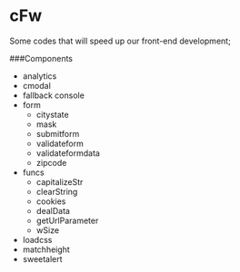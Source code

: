 # cFw
Some codes that will speed up our front-end development;

###Components
- analytics
- cmodal
- fallback console
- form
    - citystate
    - mask
    - submitform
    - validateform
    - validateformdata
    - zipcode
- funcs
    - capitalizeStr
    - clearString
    - cookies
    - dealData
    - getUrlParameter
    - wSize
- loadcss
- matchheight
- sweetalert